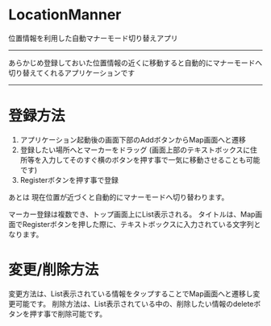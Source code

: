 LocationManner
==============

位置情報を利用した自動マナーモード切り替えアプリ

----

あらかじめ登録しておいた位置情報の近くに移動すると自動的にマナーモードへ切り替えてくれるアプリケーションです

----

# 登録方法
1. アプリケーション起動後の画面下部のAddボタンからMap画面へと遷移
2. 登録したい場所へとマーカーをドラッグ (画面上部のテキストボックスに住所等を入力してそのすぐ横のボタンを押す事で一気に移動させることも可能です)
3. Registerボタンを押す事で登録

あとは
現在位置が近づくと自動的にマナーモードへ切り替わります。


マーカー登録は複数でき、トップ画面上にList表示される。
タイトルは、Map画面でRegisterボタンを押した際に、テキストボックスに入力されている文字列となります。



# 変更/削除方法
変更方法は、List表示されている情報をタップすることでMap画面へと遷移し変更可能です。
削除方法は、List表示されている中の、削除したい情報のdeleteボタンを押す事で削除可能です。

